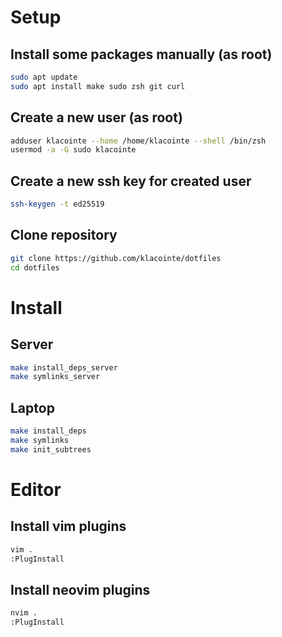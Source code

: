 # Setup

## Install some packages manually (as root)

```bash
sudo apt update
sudo apt install make sudo zsh git curl
```

## Create a new user (as root)

```bash
adduser klacointe --home /home/klacointe --shell /bin/zsh
usermod -a -G sudo klacointe
```

## Create a new ssh key for created user

```bash
ssh-keygen -t ed25519
```

## Clone repository

```bash
git clone https://github.com/klacointe/dotfiles
cd dotfiles
```

# Install

## Server

```bash
make install_deps_server
make symlinks_server
```

## Laptop

```bash
make install_deps
make symlinks
make init_subtrees
```

# Editor

## Install vim plugins

```bash
vim .
:PlugInstall
```

## Install neovim plugins

```bash
nvim .
:PlugInstall
```
